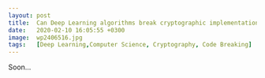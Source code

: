 ```yaml
---
layout: post
title:  Can Deep Learning algorithms break cryptographic implementations ? Part 1/2.
date:   2020-02-10 16:05:55 +0300
image:  wp2406516.jpg
tags:   [Deep Learning,Computer Science, Cryptography, Code Breaking]
---
```

Soon...
